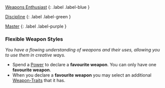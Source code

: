 
[Weapons Enthusiast](Game/Character-Development#Weapons%20Enthusiast)
{: .label .label-blue }

[Discipline](Game/Character-Development#Discipline)
{: .label .label-green }

[Master](Game/Character-Development#Master)
{: .label .label-purple }
### Flexible Weapon Styles
*You have a flowing understanding of weapons and their uses, allowing you to use them in creative ways.*
* Spend a [Power](Game/Core/Blocks/Power) to declare a **favourite weapon**. You can only have one **favourite weapon**.
* When you declare a **favourite weapon** you may select an additional [Weapon-Traits](Game/Core/Weapon-Traits) that it has.